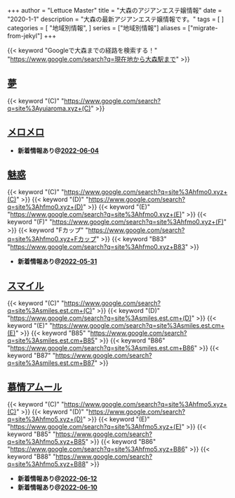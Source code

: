 +++
author = "Lettuce Master"
title = "大森のアジアンエステ嬢情報"
date = "2020-1-1"
description = "大森の最新アジアンエステ嬢情報です。"
tags = [
]
categories = [
    "地域別情報",
]
series = ["地域別情報"]
aliases = ["migrate-from-jekyl"]
+++

{{< keyword "Googleで大森までの経路を検索する！" "https://www.google.com/search?q=現在地から大森駅まで" >}}

## [夢](http://yuiaroma.xyz/)
{{< keyword "(C)" "https://www.google.com/search?q=site%3Ayuiaroma.xyz+(C)" >}} 

## [メロメロ](http://on.mznab.com/)


- **新着情報あり@[2022-06-04](/post/2022-06-04)**
## [魅惑](http://hfmo0.xyz/)
{{< keyword "(C)" "https://www.google.com/search?q=site%3Ahfmo0.xyz+(C)" >}} {{< keyword "(D)" "https://www.google.com/search?q=site%3Ahfmo0.xyz+(D)" >}} {{< keyword "(E)" "https://www.google.com/search?q=site%3Ahfmo0.xyz+(E)" >}} {{< keyword "(F)" "https://www.google.com/search?q=site%3Ahfmo0.xyz+(F)" >}} {{< keyword "Fカップ" "https://www.google.com/search?q=site%3Ahfmo0.xyz+Fカップ" >}} {{< keyword "B83" "https://www.google.com/search?q=site%3Ahfmo0.xyz+B83" >}} 

- **新着情報あり@[2022-05-31](/post/2022-05-31)**
## [スマイル](https://smiles.est.cm/)
{{< keyword "(C)" "https://www.google.com/search?q=site%3Asmiles.est.cm+(C)" >}} {{< keyword "(D)" "https://www.google.com/search?q=site%3Asmiles.est.cm+(D)" >}} {{< keyword "(E)" "https://www.google.com/search?q=site%3Asmiles.est.cm+(E)" >}} {{< keyword "B85" "https://www.google.com/search?q=site%3Asmiles.est.cm+B85" >}} {{< keyword "B86" "https://www.google.com/search?q=site%3Asmiles.est.cm+B86" >}} {{< keyword "B87" "https://www.google.com/search?q=site%3Asmiles.est.cm+B87" >}} 

## [慕情アムール](http://hfmo5.xyz/)
{{< keyword "(C)" "https://www.google.com/search?q=site%3Ahfmo5.xyz+(C)" >}} {{< keyword "(D)" "https://www.google.com/search?q=site%3Ahfmo5.xyz+(D)" >}} {{< keyword "(E)" "https://www.google.com/search?q=site%3Ahfmo5.xyz+(E)" >}} {{< keyword "B85" "https://www.google.com/search?q=site%3Ahfmo5.xyz+B85" >}} {{< keyword "B86" "https://www.google.com/search?q=site%3Ahfmo5.xyz+B86" >}} {{< keyword "B88" "https://www.google.com/search?q=site%3Ahfmo5.xyz+B88" >}} 

- **新着情報あり@[2022-06-12](/post/2022-06-12)**
- **新着情報あり@[2022-06-10](/post/2022-06-10)**
